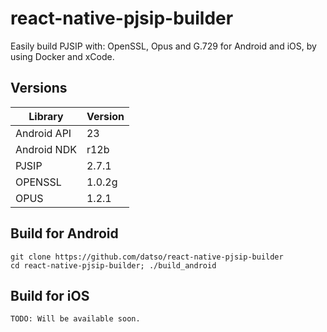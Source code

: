 # react-native-pjsip-builder
Easily build PJSIP with: OpenSSL, Opus and G.729 for Android and iOS, by using Docker and xCode.

## Versions
| Library              | Version |
|----------------------|---------|
| Android API          | 23      |
| Android NDK          | r12b    |
| PJSIP                | 2.7.1   |
| OPENSSL              | 1.0.2g  |
| OPUS                 | 1.2.1   |

## Build for Android
```
git clone https://github.com/datso/react-native-pjsip-builder
cd react-native-pjsip-builder; ./build_android
```

## Build for iOS
```
TODO: Will be available soon.
```
